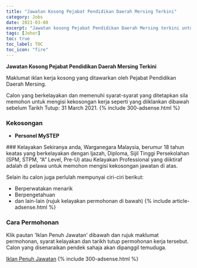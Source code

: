```yaml
---
title: "Jawatan Kosong Pejabat Pendidikan Daerah Mersing Terkini" 
category: Jobs 
date: 2021-03-08 
excerpt: "Jawatan kosong Pejabat Pendidikan Daerah Mersing terkini untuk kekosongan Personel MySTEP" 
tags: [Johor] 
toc: true 
toc_label: TOC 
toc_icon: "fire" 
--- 
```


**Jawatan Kosong Pejabat Pendidikan Daerah Mersing Terkini**

Maklumat iklan kerja kosong yang ditawarkan oleh Pejabat Pendidikan Daerah Mersing. 

Calon yang berkelayakan dan memenuhi syarat-syarat yang ditetapkan sila memohon untuk mengisi kekosongan kerja seperti yang diiklankan dibawah sebelum Tarikh Tutup: 31 March 2021. 
{% include 300-adsense.html %} 
### Kekosongan 
<ul>
<li><strong>Personel MySTEP</strong></li>
</ul> 
### Kelayakan 
Sekiranya anda, Warganegara Malaysia, berumur 18 tahun keatas yang berkelayakan dengan Ijazah, Diploma, Sijil Tinggi Persekolahan (SPM, STPM, “A” Level, Pre-U) atau Kelayakan Professional yang diiktiraf adalah di pelawa untuk memohon mengisi kekosongan jawatan di atas.

Selain itu calon juga perlulah mempunyai ciri-ciri berikut:
- Berperwatakan menarik
- Berpengetahuan
- dan lain-lain (rujuk kelayakan permohonan di bawah) 
{% include article-adsense.html %} 
### Cara Permohonan 
Klik pautan 'Iklan Penuh Jawatan' dibawah dan rujuk maklumat permohonan, syarat kelayakan dan tarikh tutup permohonan kerja tersebut.
Calon yang disenaraikan pendek sahaja akan dipanggil temuduga.

<a href="http://infokerjaya.org/pejabat-pendidikan-daerah-mersing/" class="btn btn--info" target="_blank" rel="nofollow noopenner">Iklan Penuh Jawatan</a> 
{% include 300-adsense.html %} 